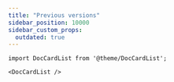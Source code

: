 ```yaml
---
title: "Previous versions"
sidebar_position: 10000
sidebar_custom_props:
  outdated: true
---
```

```mdx-code-block
import DocCardList from '@theme/DocCardList';

<DocCardList />
```
